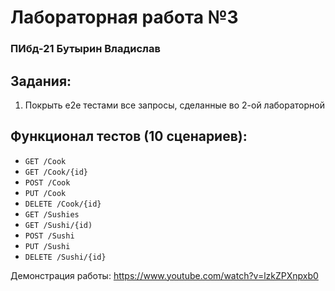 # Лабораторная работа №3
### ПИбд-21 Бутырин Владислав
## Задания:
1. Покрыть e2e тестами все запросы, сделанные во 2-ой лабораторной

## Функционал тестов (10 сценариев): 
- `GET /Cook` 
- `GET /Cook/{id}`
- `POST /Cook` 
- `PUT /Cook` 
- `DELETE /Cook/{id}`   
- `GET /Sushies`
- `GET /Sushi/{id)`
- `POST /Sushi`  
- `PUT /Sushi`  
- `DELETE /Sushi/{id}`


Демонстрация работы:
https://www.youtube.com/watch?v=lzkZPXnpxb0